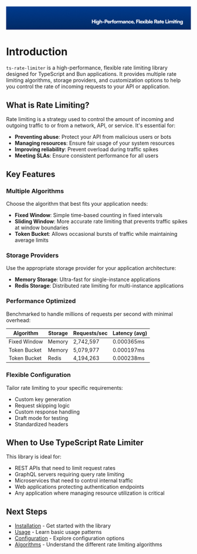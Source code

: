 <p align="center"><img src="https://github.com/stacksjs/ts-rate-limiter/blob/main/.github/art/cover.jpg?raw=true" alt="Social Card of this repo"></p>

# Introduction

`ts-rate-limiter` is a high-performance, flexible rate limiting library designed for TypeScript and Bun applications. It provides multiple rate limiting algorithms, storage providers, and customization options to help you control the rate of incoming requests to your API or application.

## What is Rate Limiting?

Rate limiting is a strategy used to control the amount of incoming and outgoing traffic to or from a network, API, or service. It's essential for:

- **Preventing abuse**: Protect your API from malicious users or bots
- **Managing resources**: Ensure fair usage of your system resources
- **Improving reliability**: Prevent overload during traffic spikes
- **Meeting SLAs**: Ensure consistent performance for all users

## Key Features

### Multiple Algorithms

Choose the algorithm that best fits your application needs:

- **Fixed Window**: Simple time-based counting in fixed intervals
- **Sliding Window**: More accurate rate limiting that prevents traffic spikes at window boundaries
- **Token Bucket**: Allows occasional bursts of traffic while maintaining average limits

### Storage Providers

Use the appropriate storage provider for your application architecture:

- **Memory Storage**: Ultra-fast for single-instance applications
- **Redis Storage**: Distributed rate limiting for multi-instance applications

### Performance Optimized

Benchmarked to handle millions of requests per second with minimal overhead:

| Algorithm | Storage | Requests/sec | Latency (avg) |
|-----------|---------|--------------|---------------|
| Fixed Window | Memory | 2,742,597 | 0.000365ms |
| Token Bucket | Memory | 5,079,977 | 0.000197ms |
| Token Bucket | Redis | 4,194,263 | 0.000238ms |

### Flexible Configuration

Tailor rate limiting to your specific requirements:

- Custom key generation
- Request skipping logic
- Custom response handling
- Draft mode for testing
- Standardized headers

## When to Use TypeScript Rate Limiter

This library is ideal for:

- REST APIs that need to limit request rates
- GraphQL servers requiring query rate limiting
- Microservices that need to control internal traffic
- Web applications protecting authentication endpoints
- Any application where managing resource utilization is critical

## Next Steps

- [Installation](/install) - Get started with the library
- [Usage](/usage) - Learn basic usage patterns
- [Configuration](/config) - Explore configuration options
- [Algorithms](/features/algorithms) - Understand the different rate limiting algorithms
